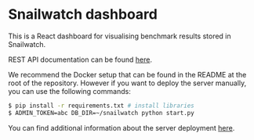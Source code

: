 # Snailwatch dashboard
This is a React dashboard for visualising benchmark results
stored in Snailwatch.

REST API documentation can be found [here](https://snailwatch.readthedocs.io/en/latest/api.html).

We recommend the Docker setup that can be found in the README at the root of the repository.
However if you want to deploy the server manually, you can use the
following commands:

```bash
$ pip install -r requirements.txt # install libraries
$ ADMIN_TOKEN=abc DB_DIR=~/snailwatch python start.py
```

You can find additional information about the server deployment
[here](https://snailwatch.readthedocs.io/en/latest/server-deploy.html).
